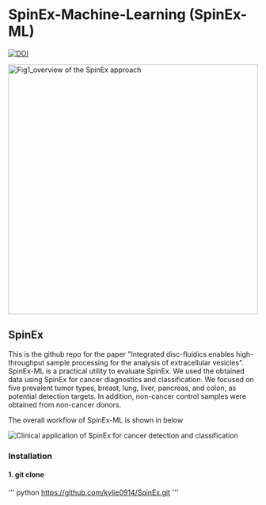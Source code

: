 # SpinEx-Machine-Learning (SpinEx-ML)
[![DOI](https://sandbox.zenodo.org/badge/817967634.svg)](https://sandbox.zenodo.org/doi/10.5072/zenodo.80783)

<img width="504" alt="Fig1_overview of the SpinEx approach" src="https://github.com/kylie0914/SpinEx/assets/48717355/a6299851-843e-4ad6-bfde-f2ad4a6588ab">

## SpinEx
This is the github repo for the paper "Integrated disc-fluidics enables high-throughput sample processing for the analysis of extracellular vesicles". SpinEx-ML is a practical utility to evaluate SpinEx. We used the obtained data using SpinEx for cancer diagnostics and classification. We focused on five prevalent tumor types, breast, lung, liver, pancreas, and colon, as potential detection targets. In addition, non-cancer control samples were obtained from non-cancer donors.

The overall workflow of SpinEx-ML is shown in below

![Clinical application of SpinEx for cancer detection and classification](https://github.com/user-attachments/assets/2e9a5d74-3a53-40a0-80a4-33f7b7972d22)

### Installation
#### 1. git clone
''' python
https://github.com/kylie0914/SpinEx.git
'''
